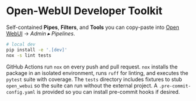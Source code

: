 # Open-WebUI Developer Toolkit

Self-contained **Pipes**, **Filters**, and **Tools** you can copy-paste into [Open WebUI](https://github.com/open-webui/open-webui) → *Admin ▸ Pipelines*.

```bash
# local dev
pip install -e '.[dev]'
nox -s lint tests
```
GitHub Actions run ``nox`` on every push and pull request. ``nox`` installs the
package in an isolated environment, runs ``ruff`` for linting, and executes the
``pytest`` suite with coverage. The ``tests`` directory includes fixtures to
stub ``open_webui`` so the suite can run without the external project. A
``.pre-commit-config.yaml`` is provided so
you can install pre-commit hooks if desired.
